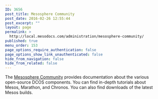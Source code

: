```yaml
---
ID: 3656
post_title: Mesosphere Community
post_date: 2016-02-26 12:55:44
post_excerpt: ""
layout: page
permalink: >
  http://local.mesodocs.com/administration/mesosphere-community/
published: true
menu_order: 153
page_options_require_authentication: false
page_options_show_link_unauthenticated: false
hide_from_navigation: false
hide_from_related: false
---
```

The <a href="http://open.mesosphere.com/" target="_blank">Mesosphere Community</a> provides documentation about the various open-source DCOS components. You can find in-depth tutorials about Mesos, Marathon, and Chronos. You can also find downloads of the latest Mesos builds.